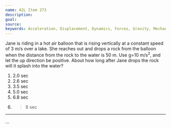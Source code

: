 ```yaml
---
name: A2L Item 273
description: 
goal: 
source: 
keywords: Acceleration, Displacement, Dynamics, Forces, Gravity, Mechanics, Problem Solving, Velocity
---
```


Jane is riding in a hot air balloon that is rising vertically at a
constant speed of 3 m/s over a lake. She reaches out and drops a rock
from the balloon when the distance from the rock to the water is 50 m.
Use g=10 m/s<sup>2</sup>, and let the up direction be positive. About
how long after Jane drops the rock will it splash into the water?

1. 2.0 sec
2. 2.6 sec
3. 3.5 sec
4. 5.0 sec
5. 6.8 sec
6. >8 sec


<hr/>


...
